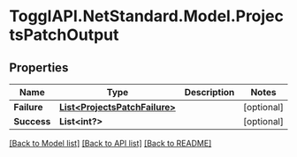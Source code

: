 # TogglAPI.NetStandard.Model.ProjectsPatchOutput
## Properties

Name | Type | Description | Notes
------------ | ------------- | ------------- | -------------
**Failure** | [**List&lt;ProjectsPatchFailure&gt;**](ProjectsPatchFailure.md) |  | [optional] 
**Success** | **List&lt;int?&gt;** |  | [optional] 

[[Back to Model list]](../README.md#documentation-for-models) [[Back to API list]](../README.md#documentation-for-api-endpoints) [[Back to README]](../README.md)

